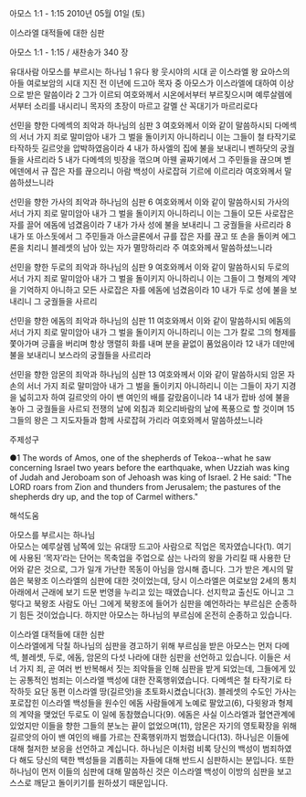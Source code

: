아모스 1:1 - 1:15 
2010년 05월 01일 (토)

이스라엘  대적들에 대한 심판



아모스 1:1 - 1:15 / 새찬송가 340 장


유대사람 아모스를 부르시는 하나님 
1 유다 왕 웃시야의 시대 곧 이스라엘 왕 요아스의 아들 여로보암의 시대 지진 전 이년에 드고아 목자 중 아모스가 이스라엘에 대하여 이상으로 받은 말씀이라 2 그가 이르되 여호와께서 시온에서부터 부르짖으시며 예루살렘에서부터 소리를 내시리니 목자의 초장이 마르고 갈멜 산 꼭대기가 마르리로다 

선민을 향한 다메섹의 죄악과 하나님의 심판 
3 여호와께서 이와 같이 말씀하시되 다메섹의 서너 가지 죄로 말미암아 내가 그 벌을 돌이키지 아니하리니 이는 그들이 철 타작기로 타작하듯 길르앗을 압박하였음이라 4 내가 하사엘의 집에 불을 보내리니 벤하닷의 궁궐들을 사르리라 5 내가 다메섹의 빗장을 꺾으며 아웬 골짜기에서 그 주민들을 끊으며 벧에덴에서 규 잡은 자를 끊으리니 아람 백성이 사로잡혀 기르에 이르리라 여호와께서 말씀하셨느니라 

선민을 향한 가사의 죄악과 하나님의 심판 
6 여호와께서 이와 같이 말씀하시되 가사의 서너 가지 죄로 말미암아 내가 그 벌을 돌이키지 아니하리니 이는 그들이 모든 사로잡은 자를 끌어 에돔에 넘겼음이라 7 내가 가사 성에 불을 보내리니 그 궁궐들을 사르리라 8 내가 또 아스돗에서 그 주민들과 아스글론에서 규를 잡은 자를 끊고 또 손을 돌이켜 에그론을 치리니 블레셋의 남아 있는 자가 멸망하리라 주 여호와께서 말씀하셨느니라 

선민을 향한 두로의 죄악과 하나님의 심판 
9 여호와께서 이와 같이 말씀하시되 두로의 서너 가지 죄로 말미암아 내가 그 벌을 돌이키지 아니하리니 이는 그들이 그 형제의 계약을 기억하지 아니하고 모든 사로잡은 자를 에돔에 넘겼음이라 10 내가 두로 성에 불을 보내리니 그 궁궐들을 사르리 

선민을 향한 에돔의 죄악과 하나님의 심판 
11 여호와께서 이와 같이 말씀하시되 에돔의 서너 가지 죄로 말미암아 내가 그 벌을 돌이키지 아니하리니 이는 그가 칼로 그의 형제를 쫓아가며 긍휼을 버리며 항상 맹렬히 화를 내며 분을 끝없이 품었음이라 12 내가 데만에 불을 보내리니 보스라의 궁궐들을 사르리라 

선민을 향한 암몬의 죄악과 하나님의 심판 
13 여호와께서 이와 같이 말씀하시되 암몬 자손의 서너 가지 죄로 말미암아 내가 그 벌을 돌이키지 아니하리니 이는 그들이 자기 지경을 넓히고자 하여 길르앗의 아이 밴 여인의 배를 갈랐음이니라 14 내가 랍바 성에 불을 놓아 그 궁궐들을 사르되 전쟁의 날에 외침과 회오리바람의 날에 폭풍으로 할 것이며 15 그들의 왕은 그 지도자들과 함께 사로잡혀 가리라 여호와께서 말씀하셨느니라  



주제성구

●1 The words of Amos, one of the shepherds of Tekoa--what he saw concerning Israel two years before the earthquake, when Uzziah was king of Judah and Jeroboam son of Jehoash was king of Israel.  2 He said: "The LORD roars from Zion and thunders from Jerusalem; the pastures of the shepherds dry up, and the top of Carmel withers."

해석도움





아모스를 부르시는 하나님   
아모스는 예루살렘 남쪽에 있는 유대땅 드고아 사람으로 직업은 목자였습니다(1). 여기에 사용된 ‘목자’라는 단어는 목축업을 주업으로 삼는 나라의 왕을 가리킬 때 사용한 단어와 같은 것으로, 그가 일개 가난한 목동이 아님을 암시해 줍니다. 그가 받은 계시의 말씀은 북왕조 이스라엘의 심판에 대한 것이었는데, 당시 이스라엘은 여로보암 2세의 통치 아래에서 근래에 보기 드문 번영을 누리고 있는 때였습니다. 선지학교 출신도 아니고 그렇다고 북왕조 사람도 아닌 그에게 북왕조에 들어가 심판을 예언하라는 부르심은 순종하기 힘든 것이었습니다. 하지만 아모스는 하나님의 부르심에 온전히 순종하고 있습니다.   

이스라엘 대적들에 대한 심판   
이스라엘에게 닥칠 하나님의 심판을 경고하기 위해 부르심을 받은 아모스는 먼저 다메섹, 블레셋, 두로, 에돔, 암몬의 다섯 나라에 대한 심판을 선언하고 있습니다. 이들은 서너 가지 죄, 곧 여러 번 반복해서 짓는 죄악들을 인해 심판을 받게 되었는데, 그들에게 있는 공통적인 범죄는 이스라엘 백성에 대한 잔혹행위였습니다. 다메섹은 철 타작기로 타작하듯 요단 동편 이스라엘 땅(길르앗)을 초토화시켰습니다(3). 블레셋의 수도인 가사는 포로잡힌 이스라엘 백성들을 원수인 에돔 사람들에게 노예로 팔았고(6), 다윗왕과 형제의 계약을 맺었던 두로도 이 일에 동참했습니다(9). 에돔은 사실 이스라엘과 혈연관계에 있었지만 이들을 향한 그들의 분노는 끝이 없었으며(11), 암몬은 자기의 영토확장을 위해 길르앗의 아이 밴 여인의 배를 가르는 잔혹행위까지 범했습니다(13). 하나님은 이들에 대해 철저한 보응을 선언하고 계십니다. 하나님은 이처럼 비록 당신의 백성이 범죄하였다 해도 당신의 택한 백성들을 괴롭히는 자들에 대해 반드시 심판하시는 분입니다. 또한 하나님이 먼저 이들의 심판에 대해 말씀하신 것은 이스라엘 백성이 이방의 심판을 보고 스스로 깨닫고 돌이키기를 원하셨기 때문입니다.